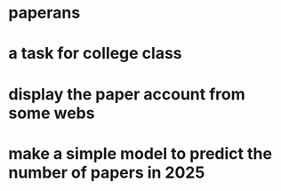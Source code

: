 # paperans
# a task for college class 
# display the paper account from some webs 
# make a simple model to predict the number of papers in 2025 
